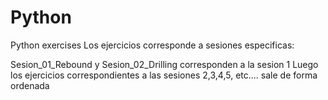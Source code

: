 # Python
Python exercises
Los ejercicios corresponde a sesiones especificas:

Sesion_01_Rebound y Sesion_02_Drilling corresponden a la sesion 1
Luego los ejercicios correspondientes a las sesiones 2,3,4,5, etc....
sale de forma ordenada
